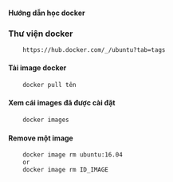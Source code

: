 #### Hướng dẫn học docker
### Thư viện docker
```bash
    https://hub.docker.com/_/ubuntu?tab=tags
```
#### Tải image docker
```bash
    docker pull tên
```
#### Xem cái images đã được cài đặt
```bash
    docker images
```
#### Remove một image
```bash
    docker image rm ubuntu:16.04
    or
    docker image rm ID_IMAGE
```